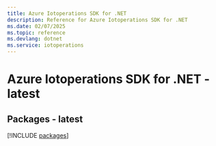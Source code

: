 ```yaml
---
title: Azure Iotoperations SDK for .NET
description: Reference for Azure Iotoperations SDK for .NET
ms.date: 02/07/2025
ms.topic: reference
ms.devlang: dotnet
ms.service: iotoperations
---
```

# Azure Iotoperations SDK for .NET - latest
## Packages - latest
[!INCLUDE [packages](iotoperations-index.md)]